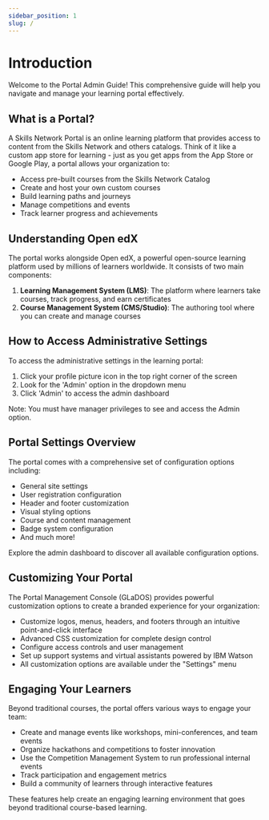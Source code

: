 ```yaml
---
sidebar_position: 1
slug: /
---
```


# Introduction

Welcome to the Portal Admin Guide! This comprehensive guide will help you navigate and manage your learning portal effectively.

## What is a Portal?

A Skills Network Portal is an online learning platform that provides access to content from the Skills Network and others catalogs. Think of it like a custom app store for learning - just as you get apps from the App Store or Google Play, a portal allows your organization to:

- Access pre-built courses from the Skills Network Catalog
- Create and host your own custom courses
- Build learning paths and journeys
- Manage competitions and events
- Track learner progress and achievements

## Understanding Open edX

The portal works alongside Open edX, a powerful open-source learning platform used by millions of learners worldwide. It consists of two main components:

1. **Learning Management System (LMS)**: The platform where learners take courses, track progress, and earn certificates
2. **Course Management System (CMS/Studio)**: The authoring tool where you can create and manage courses

## How to Access Administrative Settings

To access the administrative settings in the learning portal:

1. Click your profile picture icon in the top right corner of the screen
2. Look for the 'Admin' option in the dropdown menu
3. Click 'Admin' to access the admin dashboard

Note: You must have manager privileges to see and access the Admin option.

## Portal Settings Overview

The portal comes with a comprehensive set of configuration options including:

- General site settings
- User registration configuration
- Header and footer customization
- Visual styling options
- Course and content management
- Badge system configuration
- And much more!

Explore the admin dashboard to discover all available configuration options.

## Customizing Your Portal

The Portal Management Console (GLaDOS) provides powerful customization options to create a branded experience for your organization:

- Customize logos, menus, headers, and footers through an intuitive point-and-click interface
- Advanced CSS customization for complete design control
- Configure access controls and user management
- Set up support systems and virtual assistants powered by IBM Watson
- All customization options are available under the "Settings" menu

## Engaging Your Learners

Beyond traditional courses, the portal offers various ways to engage your team:

- Create and manage events like workshops, mini-conferences, and team events
- Organize hackathons and competitions to foster innovation
- Use the Competition Management System to run professional internal events
- Track participation and engagement metrics
- Build a community of learners through interactive features

These features help create an engaging learning environment that goes beyond traditional course-based learning.
